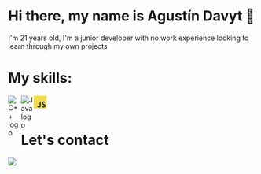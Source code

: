 # Hi there, my name is Agustín Davyt 👋
I'm 21 years old, I'm a junior developer with no work experience looking to learn through my own projects
# My skills:

<img align="left" alt="C++ logo" width="26px" src="https://p7.hiclipart.com/preview/707/18/569/the-c-programming-language-c-for-beginners-masters-computer-programming-leave-the-material.jpg" />
<img align="left" alt="Java logo" width="26px" src="https://user-images.githubusercontent.com/61896414/177214383-79574728-21d3-4131-a32e-ad44630fc665.svg" />
<img align="left" alt="JS logo" width="26px" src="https://raw.githubusercontent.com/github/explore/80688e429a7d4ef2fca1e82350fe8e3517d3494d/topics/javascript/javascript.png" />

<br><br>

# Let's contact    
  <a href = "mailto:davytagustin@gmail.com">
    <img src="https://img.shields.io/badge/Gmail-D14836?style=for-the-badge&logo=gmail&logoColor=white" target="_blank">
  </a>
